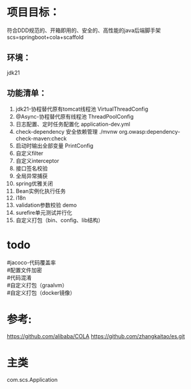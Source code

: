 # 项目目标：

符合DDD规范的、开箱即用的、安全的、高性能的java后端脚手架 \
scs=springboot+cola+scaffold

## 环境：
jdk21

## 功能清单：

1. jdk21-协程替代原有tomcat线程池 VirtualThreadConfig
2. @Async-协程替代原有线程池 ThreadPoolConfig
3. 日志配置、定时任务配置化 application-dev.yml
4. check-dependency 安全依赖管理 
   ./mvnw org.owasp:dependency-check-maven:check
5. 启动时输出全部变量 PrintConfig
6. 自定义filter
7. 自定义interceptor
8. 接口签名校验
9. 全局异常捕获
10. spring优雅关闭
11. Bean实例化执行任务
12. i18n
13. validation参数校验 demo
14. surefire单元测试并行化
15. 自定义打包（bin、config、lib结构）

[//]: # (16. mapstruct框架)

# todo
#jacoco-代码覆盖率 \
#配置文件加密 \
#代码混淆 \
#自定义打包（graalvm） \
#自定义打包（docker镜像）

# 参考:

https://github.com/alibaba/COLA
https://github.com/zhangkaitao/es.git

# 主类
com.scs.Application
